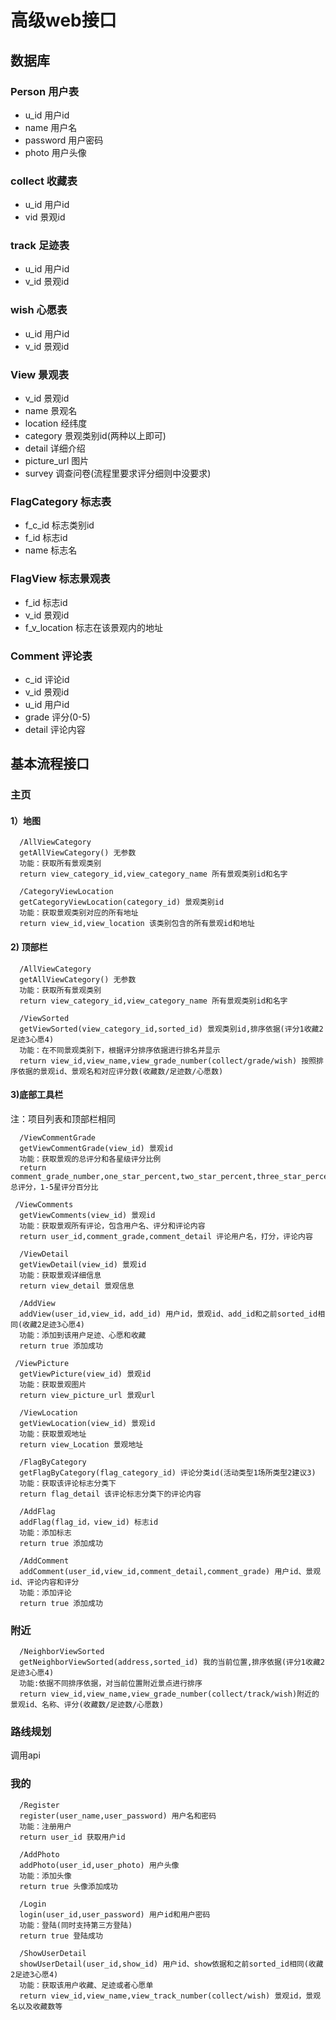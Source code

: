 # 高级web接口

## 数据库
### Person 用户表
 - u_id 用户id
 - name 用户名
 - password 用户密码
 - photo 用户头像
 

### collect 收藏表
 - u_id 用户id
 - vid 景观id

### track 足迹表
 - u_id 用户id
 - v_id 景观id
 

### wish 心愿表
 - u_id 用户id
 - v_id 景观id

### View 景观表
 - v_id 景观id
 - name 景观名
 - location 经纬度
 - category 景观类别id(两种以上即可)
 - detail 详细介绍
 - picture_url 图片
 - survey 调查问卷(流程里要求评分细则中没要求)
 



### FlagCategory 标志表
 - f_c_id 标志类别id
 - f_id 标志id
 - name 标志名


### FlagView 标志景观表
- f_id 标志id
- v_id 景观id
- f_v_location 标志在该景观内的地址

### Comment 评论表
 - c_id 评论id
 - v_id 景观id
 - u_id 用户id
 - grade 评分(0-5)
 - detail 评论内容
 
 

 



## 基本流程接口
### 主页
#### 1）地图
```
  /AllViewCategory
  getAllViewCategory() 无参数
  功能：获取所有景观类别
  return view_category_id,view_category_name 所有景观类别id和名字
```
```
  /CategoryViewLocation
  getCategoryViewLocation(category_id) 景观类别id  
  功能：获取景观类别对应的所有地址
  return view_id,view_location 该类别包含的所有景观id和地址 
```
#### 2) 顶部栏
```
  /AllViewCategory
  getAllViewCategory() 无参数
  功能：获取所有景观类别
  return view_category_id,view_category_name 所有景观类别id和名字
```
```
  /ViewSorted
  getViewSorted(view_category_id,sorted_id) 景观类别id,排序依据(评分1收藏2足迹3心愿4) 
  功能：在不同景观类别下，根据评分排序依据进行排名并显示
  return view_id,view_name,view_grade_number(collect/grade/wish) 按照排序依据的景观id、景观名和对应评分数(收藏数/足迹数/心愿数)
```

#### 3)底部工具栏
注：项目列表和顶部栏相同
```
  /ViewCommentGrade
  getViewCommentGrade(view_id) 景观id
  功能：获取景观的总评分和各星级评分比例
  return comment_grade_number,one_star_percent,two_star_percent,three_star_percent,four_star_percent,five_star_percent 总评分，1-5星评分百分比
```
```
 /ViewComments
  getViewComments(view_id) 景观id
  功能：获取景观所有评论，包含用户名、评分和评论内容
  return user_id,comment_grade,comment_detail 评论用户名，打分，评论内容
```
```
  /ViewDetail
  getViewDetail(view_id) 景观id
  功能：获取景观详细信息
  return view_detail 景观信息
```
```
  /AddView
  addView(user_id,view_id，add_id) 用户id，景观id、add_id和之前sorted_id相同(收藏2足迹3心愿4)
  功能：添加到该用户足迹、心愿和收藏
  return true 添加成功
```
```
 /ViewPicture
  getViewPicture(view_id) 景观id
  功能：获取景观图片
  return view_picture_url 景观url
```
```
  /ViewLocation
  getViewLocation(view_id) 景观id
  功能：获取景观地址
  return view_Location 景观地址
```

```
  /FlagByCategory
  getFlagByCategory(flag_category_id) 评论分类id(活动类型1场所类型2建议3)
  功能：获取该评论标志分类下
  return flag_detail 该评论标志分类下的评论内容
```
```
  /AddFlag
  addFlag(flag_id，view_id) 标志id
  功能：添加标志
  return true 添加成功
```
```
  /AddComment
  addComment(user_id,view_id,comment_detail,comment_grade) 用户id、景观id、评论内容和评分
  功能：添加评论
  return true 添加成功
```
### 附近
```
  /NeighborViewSorted
  getNeighborViewSorted(address,sorted_id) 我的当前位置,排序依据(评分1收藏2足迹3心愿4) 
  功能:依据不同排序依据，对当前位置附近景点进行排序
  return view_id,view_name,view_grade_number(collect/track/wish)附近的景观id、名称、评分(收藏数/足迹数/心愿数)
```

### 路线规划
调用api
### 我的
```
  /Register
  register(user_name,user_password) 用户名和密码
  功能：注册用户
  return user_id 获取用户id
```
```
  /AddPhoto
  addPhoto(user_id,user_photo) 用户头像
  功能：添加头像
  return true 头像添加成功
```
```
  /Login
  login(user_id,user_password) 用户id和用户密码
  功能：登陆(同时支持第三方登陆)
  return true 登陆成功
```
```
  /ShowUserDetail
  showUserDetail(user_id,show_id) 用户id、show依据和之前sorted_id相同(收藏2足迹3心愿4)
  功能：获取该用户收藏、足迹或者心愿单
  return view_id,view_name,view_track_number(collect/wish) 景观id，景观名以及收藏数等
```








